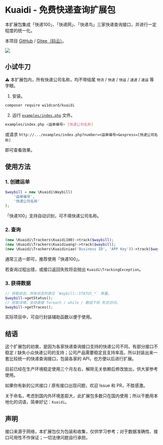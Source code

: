 # Kuaidi - 免费快递查询扩展包

本扩展包集成「快递100」、「快递网」、「快递鸟」三家快递查询接口，并进行一定程度的统一化。

本项目 [GitHub](https://github.com/wi1dcard/kuaidi) / [Gitee（码云）](https://gitee.com/wi1dcard/kuaidi)。

![](https://i.loli.net/2018/08/01/5b6180a5e13f0.png)

## 小试牛刀

⚠️ 本扩展包内，所有快递公司名称，均不带结尾 `物流` / `快递` / `快运` / `速递` / `速运` 等字眼。

1. 安装。

  ```bash
  composer require wi1dcard/kuaidi
  ```

2. 运行 [`examples/index.php`](examples/index.php) 文件。

  ```bash
  examples/index.php <运单编号> [快递公司名称]
  ```

  或请求 `http://.../examples/index.php?number=<运单编号>&express=[快递公司名称]`

  即可查看效果。

## 使用方法

### 1. 创建运单

```php
$waybill = new \Kuaidi\Waybill(
    '运单编号', 
    '快递公司名称'
);
```

「快递100」支持自动识别，可不填快递公司名称。

### 2. 查询

```php
(new \Kuaidi\Trackers\Kuaidi100)->track($waybill);
(new \Kuaidi\Trackers\Kuaidiwang)->track($waybill);
(new \Kuaidi\Trackers\Kuaidiniao('Business ID', 'APP Key'))->track($waybill);
```

通常三选一即可，推荐使用「快递100」。

若查询过程出错，或接口返回失败将会抛出 `Kuaidi\TrackingException`。

### 3. 获得数据

```php
// 获取状态，所有状态列表见 `Waybill::STATUS_*` 常量。
$waybill->getStatus();
// 获取详情，支持直接 foreach / while / 数组下标 形式访问。
$waybill->getTraces(); 
```

实际项目中，可自行封装辅助函数以便于使用。

## 结语

这个扩展包的初衷，是因为各家快递查询接口支持的快递公司不同，有部分接口不稳定 / 缺失小众快递公司的支持；公司产品需要稳定且支持率高，所以封装出来一套比较统一的快递查询接口，包装各家的 API，也方便以后进行扩展。

目前已经在生产环境稳定使用三个月左右，解除无关依赖后修改放出，供大家参考使用。

如果你有新的公共接口 / 原有接口出现问题，欢迎 Issue 和 PR，不胜感激。

关于命名，考虑到国内外环境差距大，此扩展包多数只在国内使用；所以干脆用本地化的词语，简单好记：`Kuaidi`。

## 声明

接口来源于网络，本扩展包仅为包装和收集，仅供学习参考；对于数据准确性、接口可用性不作保证；一切法律问题自行承担。